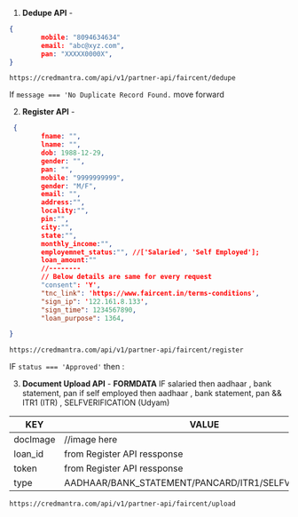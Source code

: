 1. **Dedupe API** -
```json
{
        mobile: "8094634634"
        email: "abc@xyz.com",
        pan: "XXXXX0000X",
}
```
```
https://credmantra.com/api/v1/partner-api/faircent/dedupe
```
If ```message === 'No Duplicate Record Found.``` move forward

2. **Register API** -
```json
 {
        fname: "",
        lname: "",
        dob: 1988-12-29,
        gender: "",
        pan: "",
        mobile: "9999999999",
        gender: "M/F",
        email: "",
        address:"",
        locality:"",
        pin:"",
        city:"",
        state:"",
        monthly_income:"",
        employemnet_status:"", //['Salaried', 'Self Employed'];
        loan_amount:""
        //--------
        // Below details are same for every request
	    "consent": 'Y',
        "tnc_link": 'https://www.faircent.in/terms-conditions',
        "sign_ip": '122.161.8.133',
        "sign_time": 1234567890,
        "loan_purpose": 1364,

}
```
```
https://credmantra.com/api/v1/partner-api/faircent/register
```

IF ```status === 'Approved'``` then :
<div style="page-break-after: always;"></div>

3. **Document Upload API** -
**FORMDATA**
IF salaried then aadhaar , bank statement, pan 
if self employed then aadhaar , bank statement, pan && ITR1 (ITR) , SELFVERIFICATION (Udyam)

| KEY      | VALUE                                                |
| -------- | ---------------------------------------------------- |
| docImage | //image here                                         |
| loan_id  | from Register API ressponse                          |
| token    | from Register API ressponse                          |
| type     | AADHAAR/BANK_STATEMENT/PANCARD/ITR1/SELFVERIFICATION |
```
https://credmantra.com/api/v1/partner-api/faircent/upload
```